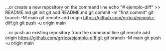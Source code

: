 …or create a new repository on the command line
echo "# ejemplo-diff" >> README.md
git init
git add README.md
git commit -m "first commit"
git branch -M main
git remote add origin https://github.com/grrico/ejemplo-diff.git
git push -u origin main

…or push an existing repository from the command line
git remote add origin https://github.com/grrico/ejemplo-diff.git
git branch -M main
git push -u origin main
